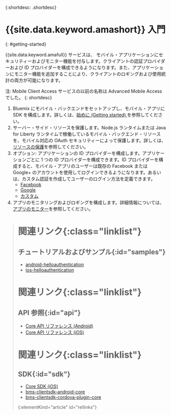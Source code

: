{:shortdesc: .shortdesc}

# {{site.data.keyword.amashort}} 入門
       
{: #getting-started}

{{site.data.keyword.amafull}} サービスは、
モバイル・アプリケーションにセキュリティーおよびモニター機能を付与します。クライアントの認証プロバイダーおよび ID プロバイダーを構成できるようになります。また、アプリケーションにモニター機能を追加することにより、クライアントのロギングおよび使用統計の両方が可能になります。

注: Mobile Client Access サービスの以前の名称は Advanced Mobile Access でした。
{: shortdesc}

1. Bluemix にモバイル・バックエンドをセットアップし、モバイル・アプリに SDK を構成します。詳しくは、[始めに (Getting started) ](getting-started.html)を参照してください。
1. サーバー・サイド・リソースを保護します。Node.js ランタイムまたは Java for Liberty ランタイムで稼働しているモバイル・バックエンド・リソースを、モバイル対応の OAuth セキュリティーによって保護します。詳しくは、[リソースの保護](protecting-resources.html)を参照してください。
1. オプション: アプリケーションの ID プロバイダーを構成します。アプリケーションごとに 1 つの ID プロバイダーを構成できます。ID プロバイダーを構成すると、モバイル・アプリのユーザーは既存の Facebook または Google+ のアカウントを使用してログインできるようになります。あるいは、カスタム認証を作成してユーザーのログイン方法を定義できます。
   * [Facebook](facebook-auth-overview.html)
   * [Google](google-auth-overview.html)
   * [カスタム](custom-auth.html)
1. アプリのモニタリングおよびロギングを構成します。詳細情報については、[アプリのモニター](app-monitoring.html)を参照してください。


># 関連リンク{:class="linklist"}
>## チュートリアルおよびサンプル{:id="samples"}
>* [android-helloauthentication](https://github.com/ibm-bluemix-mobile-services/bms-samples-android-helloauthentication)
>* [ios-helloauthentication](https://github.com/ibm-bluemix-mobile-services/bms-samples-ios-helloauthentication)
>
># 関連リンク{:class="linklist"}
>## API 参照{:id="api"}
>* [Core API リファレンス (Android)](https://www.{DomainName}/docs/api/content/api/mobilefirst/android/core-api-doc/overview-summary.html)
>* [Core API リファレンス (iOS)](https://www.{DomainName}/docs/api/content/api/mobilefirst/ios/IMFCore_api-doc/html/index.html)
>
># 関連リンク{:class="linklist"}
>## SDK{:id="sdk"}
>* [Core SDK (iOS) ](https://hub.jazz.net/git/bluemixmobilesdk/imf-ios-sdk/archive?revstr=master)  
>* [bms-clientsdk-android-core](https://github.com/ibm-bluemix-mobile-services/bms-clientsdk-android-core)
>* [bms-clientsdk-cordova-plugin-core](https://github.com/ibm-bluemix-mobile-services/bms-clientsdk-cordova-plugin-core)
>
>{:elementKind="article" id="rellinks"}

